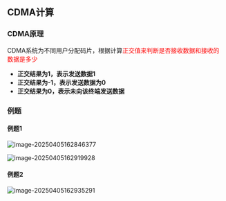 ## CDMA计算

### CDMA原理

CDMA系统为不同用户分配码片，根据计算<font color="red">正交值来判断是否接收数据和接收的数据是多少</font>

- **正交结果为1，表示发送数据1**
- **正交结果为-1，表示发送数据为0**
- **正交结果为0，表示未向该终端发送数据**

### 例题

#### 例题1

![image-20250405162846377](https://img.yatjay.top/md/20250405162846419.png)

![image-20250405162919928](https://img.yatjay.top/md/20250405162919975.png)

#### 例题2

![image-20250405162935291](https://img.yatjay.top/md/20250405162935329.png)